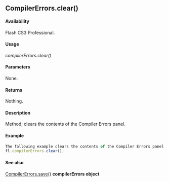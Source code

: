 ## CompilerErrors.clear()

#### Availability

Flash CS3 Professional.

#### Usage

*compilerErrors.clear()*

#### Parameters

None.

#### Returns

Nothing.

#### Description

Method; clears the contents of the Compiler Errors panel.

#### Example

```javascript
The following example clears the contents of the Compiler Errors panel:
fl.compilerErrors.clear();

```

#### See also

[CompilerErrors.save()](../CompilerErrors_object/CompilerErrors1.md)
**compilerErrors object**

<span id="compilerErrors.save()" class="anchor"></span>
